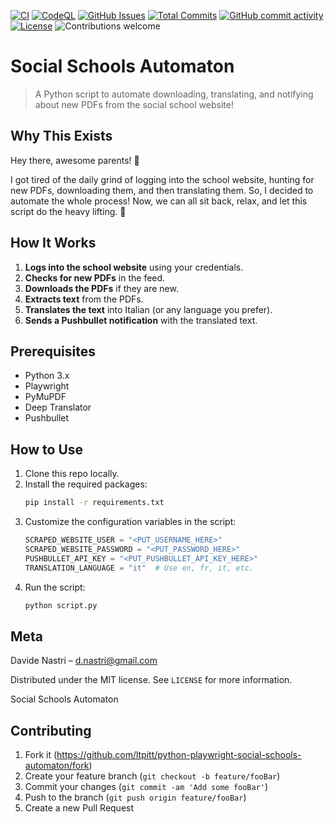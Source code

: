 [![CI](https://github.com/ltpitt/python-playwright-social-schools-automaton/workflows/CI/badge.svg)](https://github.com/ltpitt/python-playwright-social-schools-automaton/actions)
[![CodeQL](https://github.com/ltpitt/python-playwright-social-schools-automaton/workflows/CodeQL/badge.svg)](https://github.com/ltpitt/python-playwright-social-schools-automaton/actions?query=workflow%3ACodeQL)
[![GitHub Issues](https://img.shields.io/github/issues-raw/ltpitt/python-playwright-social-schools-automaton)](https://github.com/ltpitt/python-playwright-social-schools-automaton/issues)
[![Total Commits](https://img.shields.io/github/last-commit/ltpitt/python-playwright-social-schools-automaton)](https://github.com/ltpitt/python-playwright-social-schools-automaton/commits)
[![GitHub commit activity](https://img.shields.io/github/commit-activity/4w/ltpitt/python-playwright-social-schools-automaton?foo=bar)](https://github.com/ltpitt/python-playwright-social-schools-automaton/commits)
[![License](https://img.shields.io/badge/license-MIT-blue.svg)](https://github.com/ltpitt/python-playwright-social-schools-automaton/blob/master/LICENSE)
![Contributions welcome](https://img.shields.io/badge/contributions-welcome-orange.svg)

# Social Schools Automaton
> A Python script to automate downloading, translating, and notifying about new PDFs from the social school website!

## Why This Exists

Hey there, awesome parents! 🎉

I got tired of the daily grind of logging into the school website, hunting for new PDFs, downloading them, and then translating them. So, I decided to automate the whole process! Now, we can all sit back, relax, and let this script do the heavy lifting. 🚀

## How It Works

1. **Logs into the school website** using your credentials.
2. **Checks for new PDFs** in the feed.
3. **Downloads the PDFs** if they are new.
4. **Extracts text** from the PDFs.
5. **Translates the text** into Italian (or any language you prefer).
6. **Sends a Pushbullet notification** with the translated text.

## Prerequisites

- Python 3.x
- Playwright
- PyMuPDF
- Deep Translator
- Pushbullet

## How to Use

1. Clone this repo locally.
2. Install the required packages:
    ```bash
    pip install -r requirements.txt
    ```
3. Customize the configuration variables in the script:
    ```python
    SCRAPED_WEBSITE_USER = "<PUT_USERNAME_HERE>"
    SCRAPED_WEBSITE_PASSWORD = "<PUT_PASSWORD_HERE>"
    PUSHBULLET_API_KEY = "<PUT_PUSHBULLET_API_KEY_HERE>"
    TRANSLATION_LANGUAGE = "it"  # Use en, fr, it, etc.
    ```
4. Run the script:
    ```bash
    python script.py
    ```

## Meta

Davide Nastri – [d.nastri@gmail.com](mailto:d.nastri@gmail.com)

Distributed under the MIT license. See ``LICENSE`` for more information.

Social Schools Automaton

## Contributing

1. Fork it (<https://github.com/ltpitt/python-playwright-social-schools-automaton/fork>)
2. Create your feature branch (`git checkout -b feature/fooBar`)
3. Commit your changes (`git commit -am 'Add some fooBar'`)
4. Push to the branch (`git push origin feature/fooBar`)
5. Create a new Pull Request

